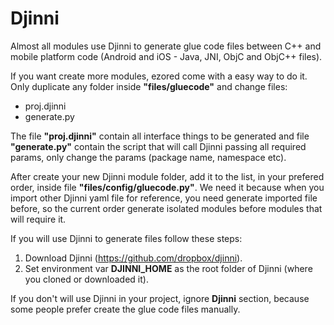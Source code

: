 # Djinni

Almost all modules use Djinni to generate glue code files between C++ and mobile platform code (Android and iOS - Java, JNI, ObjC and ObjC++ files).

If you want create more modules, ezored come with a easy way to do it. Only duplicate any folder inside **"files/gluecode"** and change files:

- proj.djinni
- generate.py

The file **"proj.djinni"** contain all interface things to be generated and file **"generate.py"** contain the script that will call Djinni passing all required params, only change the params (package name, namespace etc).

After create your new Djinni module folder, add it to the list, in your prefered order, inside file **"files/config/gluecode.py"**. We need it because when you import other Djinni yaml file for reference, you need generate imported file before, so the current order generate isolated modules before modules that will require it.

If you will use Djinni to generate files follow these steps:

1. Download Djinni (https://github.com/dropbox/djinni).
2. Set environment var **DJINNI_HOME** as the root folder of Djinni (where you cloned or downloaded it).

If you don't will use Djinni in your project, ignore **Djinni** section, because some people prefer create the glue code files manually.
